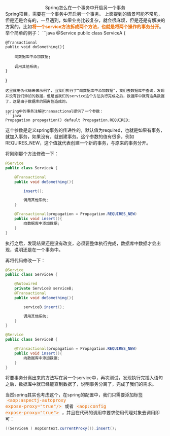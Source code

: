 <center>Spring怎么在一个事务中开启另一个事务</center>
Spring项目，需要在一个事务中开启另一个事务。
上面提到的情景可能不常见，但是还是会有的，一旦遇到，如果业务比较复杂，就会很麻烦，但是还是有解决的方案的，比如<strong style="color: #E96900;">将一个service方法拆成两个方法，也就是将两个操作的事务分开</strong>。
举个简单的例子：
```java
@Service
public class ServiceA {

    @Transactional
    public void doSomething(){

        向数据库中添加数据;

        调用其他系统;
    }
}
```
这里就用伪代码来做示例了，当我们执行了“向数据库中添加数据”，我们去数据库中查询，发现并没有我们添加的数据，但是当我们的service这个方法执行完成之后，数据库中就有这条数据了，这是由于数据库的隔离性造成的。

spring中的事务注解@transactional提供了一个参数：
```java
Propagation propagation() default Propagation.REQUIRED;
```
这个参数是定义spring事务的传递性的，默认值为required，也就是如果有事务，就加入事务，如果没有，就创建事务。这个参数的值有很多，例如REQUIRES_NEW，这个值就代表创建一个新的事务，与原来的事务分开。

将刚刚那个方法修改一下：
```java
@Service
public class ServiceA {

    @Transactional
    public void doSomething(){

        insert();

        调用其他系统;
    }

    @Transactional(propagation = Propagation.REQUIRES_NEW)
    public void insert(){
        向数据库中添加数据;
    }
}
```
执行之后，发现结果还是没有改变，必须要整体执行完成，数据库中数据才会出现，说明还是在一个事务中。

再将代码修改一下：
```java
@Service
public class ServiceA {

    @Autowired
    private ServiceB serviceB;
    @Transactional
    public void doSomething(){

        serviceB.insert();

        调用其他系统;
    }
}
```
```java
@Service
public class ServiceB {

    @Transactional(propagation = Propagation.REQUIRES_NEW)
    public void insert(){
        向数据库中添加数据;
    }
}
```
将要事务分离出来的方法写在另一个service中，再次测试，发现执行完插入语句之后，数据库中就已经能查到数据了，说明事务分离了，完成了我们的需求。

当然spring其实也考虑这个，在spring的配置中，我们只需要添加标签 <code style="margin-right: 2px;margin-left: 2px;padding: 2px 4px;font-size: inherit;color: rgb(233, 105, 0);line-height: inherit;border-radius: 4px;background: rgb(248, 248, 248);"><aop:aspectj-autoproxy expose-proxy="true"/></code> 或者 <code style="margin-right: 2px;margin-left: 2px;padding: 2px 4px;font-size: inherit;color: rgb(233, 105, 0);line-height: inherit;border-radius: 4px;background: rgb(248, 248, 248);"><aop:config expose-proxy="true"></code> ，并且在代码的调用中要求使用代理对象去调用即可：
```java
((ServiceA ) AopContext.currentProxy()).insert();
```
